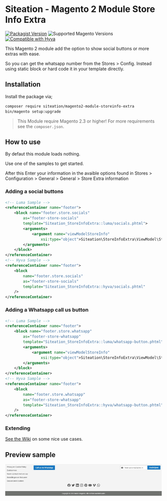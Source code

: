 # Siteation - Magento 2 Module Store Info Extra

[![Packagist Version](https://img.shields.io/packagist/v/siteation/magento2-module-storeinfo-extra)](https://packagist.org/packages/siteation/magento2-module-storeinfo-extra)
![Supported Magento Versions](https://img.shields.io/badge/magento-%202.3_|_2.4-brightgreen.svg?logo=magento&longCache=true)
[![Compatible with Hyva](https://img.shields.io/badge/Compatible_with-Hyva-3df0af.svg?longCache=true)](https://hyva.io/)

This Magento 2 module add the option to show social buttons or more extras with ease.

So you can get the whatsapp number from the Stores > Config.
Instead using static block or hard code it in your template directly.

## Installation

Install the package via;

```bash
composer require siteation/magento2-module-storeinfo-extra
bin/magento setup:upgrade
```

> This Module require Magento 2.3 or higher!
> For more requirements see the `composer.json`.

## How to use

By defaut this module loads nothing.

Use one of the samples to get started.

After this Enter your information in the avaible options found in Stores > Configuration > General > General > Store Extra information

### Adding a social buttons

```xml
<!-- Luma Sample -->
<referenceContainer name="footer">
    <block name="footer.store.socials"
        as="footer-store-socials"
        template="Siteation_StoreInfoExtra::luma/socials.phtml">
        <arguments>
            <argument name="viewModelStoreInfo" 
                xsi:type="object">Siteation\StoreInfoExtra\ViewModel\StoreInfoExtra</argument>
        </arguments>
    </block>
</referenceContainer>
<!-- Hyva Sample -->
<referenceContainer name="footer">
    <block
        name="footer.store.socials"
        as="footer-store-socials"
        template="Siteation_StoreInfoExtra::hyva/socials.phtml"
    />
</referenceContainer>
```

### Adding a Whatsapp call us button

```xml
<!-- Luma Sample -->
<referenceContainer name="footer">
    <block name="footer.store.whatsapp"
        as="footer-store-whatsapp"
        template="Siteation_StoreInfoExtra::luma/whatsapp-button.phtml">
        <arguments>
            <argument name="viewModelStoreInfo" 
                xsi:type="object">Siteation\StoreInfoExtra\ViewModel\StoreInfoExtra</argument>
        </arguments>
    </block>
</referenceContainer>
<!-- Hyva Sample -->
<referenceContainer name="footer">
    <block
        name="footer.store.whatsapp"
        as="footer-store-whatsapp"
        template="Siteation_StoreInfoExtra::hyva/whatsapp-button.phtml"
    />
</referenceContainer>
```

### Extending

<!-- TODO -->

[See the Wiki](https://github.com/Siteation/magento2-module-storeinfo/wiki)
on some nice use cases.

## Preview sample

![Magento screenshot](assets/preview.png)
